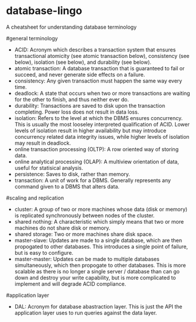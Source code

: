 # database-lingo
A cheatsheet for understanding database terminology

#general terminology
- ACID: Acronym which describes a transaction system that ensures transactional atomicity (see atomic transaction below), consistency (see below), isolation (see below), and durability (see below).
- atomic transaction: A database transaction that is guaranteed to fail or succeed, and never generate side effects on a failure.
- consistency: Any given transaction must happen the same way every time.
- deadlock: A state that occurs when two or more transactions are waiting for the other to finish, and thus neither ever do.
- durability: Transactions are saved to disk upon the transaction completing. Power loss does not result in data loss.
- isolation: Refers to the level at which the DBMS ensures concurrency. This is usually the most looseley interpreted qualification of ACID. Lower levels of isolation result in higher availability but may introduce concurrency related data integrity issues, while higher levels of isolation may result in deadlock.
- online transaction processing (OLTP): A row oriented way of storing data.
- online analytical processing (OLAP): A multiview orientation of data, useful for statisical analysis.
- persistence: Saves to disk, rather than memory.
- transaction: A unit of work for a DBMS. Generally represents any command given to a DBMS that alters data.

#scaling and replication
- cluster: A group of two or more machines whose data (disk or memory) is replicated synchronously between nodes of the cluster.
- shared nothing: A characteristic which simply means that two or more machines do not share disk or memory.
- shared storage: Two or more machines share disk space.
- master-slave: Updates are made to a single database, which are then propogated to other databases. This introduces a single point of failure, but is easy to configure.
- master-master: Updates can be made to multiple databases simultaneously, which then propogate to other databases. This is more scalable as there is no longer a single server / database than can go down and destroy your write capability, but is more complicated to implement and will degrade ACID compliance.

#application layer
- DAL: Acronym for database abastraction layer. This is just the API the application layer uses to run queries against the data layer.
